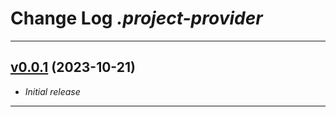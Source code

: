 # Change Log _.project-provider_

---

## [v0.0.1](https://github.com/phil1436/.project-provider/tree/0.0.1) (2023-10-21)

-   _Initial release_

---

